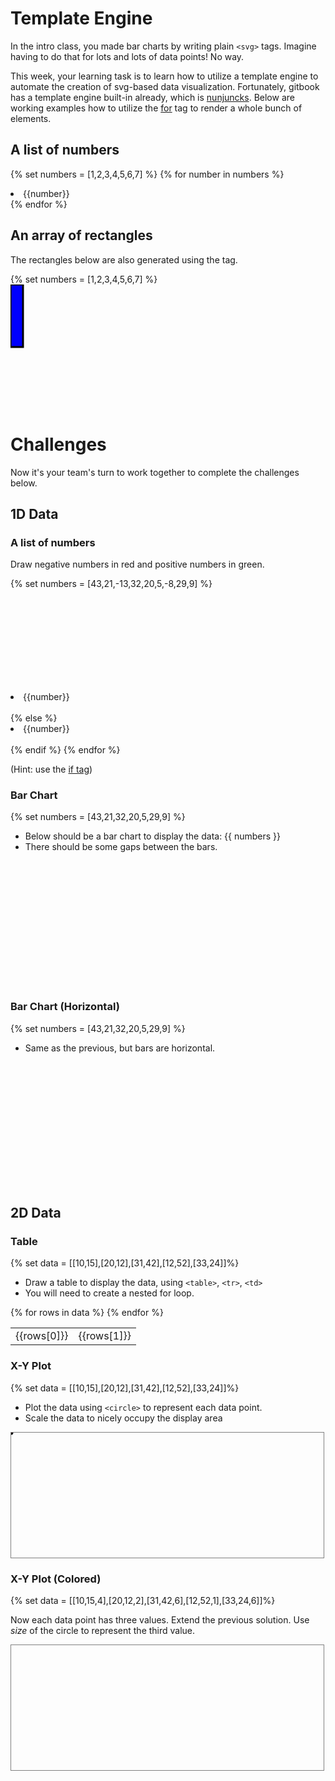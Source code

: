 # Template Engine

In the intro class, you made bar charts by writing plain `<svg>` tags. Imagine
having to do that for lots and lots of data points! No way.

This week, your learning task is to learn how to utilize a template engine to
automate the creation of svg-based data visualization. Fortunately, gitbook has
a template engine built-in already, which is
[nunjuncks](https://mozilla.github.io/nunjucks/). Below are working examples how
to utilize the [for](https://mozilla.github.io/nunjucks/templating.html#for) tag
to render a whole bunch of elements.

## A list of numbers

{% set numbers = [1,2,3,4,5,6,7] %}
{% for number in numbers %}
<li>{{number}}</li>
{% endfor %}

## An array of rectangles
The rectangles below are also generated using the tag.

{% set numbers = [1,2,3,4,5,6,7] %}
<svg width="500" height="200">
{% for number in numbers %}
    <rect x="{{loop.index * 20}}" width="20" height="100" style="fill:rgb(0,0,255);stroke-width:3;stroke:rgb(0,0,0)" />
{% endfor %}
</svg>

# Challenges

Now it's your team's turn to work together to complete the challenges below.

## 1D Data

### A list of numbers

Draw negative numbers in red and positive numbers in green.

{% set numbers = [43,21,-13,32,20,5,-8,29,9] %}
<svg>
{% for number in numbers %}
{% if number > 0 %}
    <li style="fill:rgb(255,0,0);stroke-width:3;stroke:rgb(0,0,0)">{{number}}</li >  
{% else %}
    <li style="fill:rgb(0,255,0);stroke-width:3;stroke:rgb(0,0,0)">{{number}}</li>  
{% endif %}
{% endfor %}
</svg>

(Hint: use the [if tag](https://mozilla.github.io/nunjucks/templating.html#if))

### Bar Chart

{% set numbers = [43,21,32,20,5,29,9] %}

* Below should be a bar chart to display the data: {{ numbers }}
* There should be some gaps between the bars.

<svg width="500" height="200">
{% for number in numbers %}
	{% if number > 0 %}
   		<rect x="{{loop.index * 40}}" width="20" height="{{number}}" style="fill:rgb(0,255,0);stroke-width:3;stroke:rgb(0,0,0)"/>
  {% else %}
   		<rect x="{{loop.index * 40}}" width="20" height="{{number}}" style="fill:rgb(255,0,0);stroke-width:3;stroke:rgb(0,0,0)" />
	{% endif %}
{% endfor %}
</svg>

### Bar Chart (Horizontal)

{% set numbers = [43,21,32,20,5,29,9] %}

* Same as the previous, but bars are horizontal.

<svg width="500" height="200">
{% for number in numbers %}
	{% if number > 0 %}
   		<rect y="{{loop.index * 30}}" width="{{number}}" height="20" style="fill:rgb(0,255,0);stroke-width:3;stroke:rgb(0,0,0)"/>
  {% else %}
   		<rect y="{{loop.index * 30}}" width="{{number}}" height="20" style="fill:rgb(255,0,0);stroke-width:3;stroke:rgb(0,0,0)" />
	{% endif %}
{% endfor %}
</svg>

## 2D Data

### Table

{% set data = [[10,15],[20,12],[31,42],[12,52],[33,24]]%}

* Draw a table to display the data, using `<table>`, `<tr>`, `<td>`
* You will need to create a nested for loop.

<table>
    {% for rows in data %}
        <tr>
            <!-- Add your code here  -->
            <td>{{rows[0]}}</td><td>{{rows[1]}}</td>
           {% endfor %}
        </tr>
</table>


### X-Y Plot

{% set data = [[10,15],[20,12],[31,42],[12,52],[33,24]]%}

* Plot the data using `<circle>` to represent each data point.
* Scale the data to nicely occupy the display area

<svg width="500" height="200" style="border:1px solid grey">
{% for point in data %}
    <circle cx="{{point[0]*8}}" cy="{{point[1]*3}}" r="2" stroke="black" stroke-width="3" fill="red" />
{% endfor %}
</svg>

### X-Y Plot (Colored)

{% set data = [[10,15,4],[20,12,2],[31,42,6],[12,52,1],[33,24,6]]%}

Now each data point has three values. Extend the previous solution. Use _size_
of the circle to represent the third value.

<svg width="500" height="200" style="border:1px solid grey">
{% for point in data %}
    <circle cx="{{point[0]*8}}" cy="{{point[1]*3}}" r="{{point[2]}}*2" stroke="black" stroke-width="3" fill="red" />
{% endfor %}
</svg>
